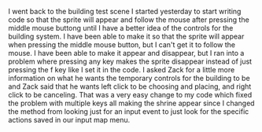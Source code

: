 I went back to the building test scene I started yesterday to start writing code so that the sprite will appear and follow the mouse after pressing the middle mouse buttong until I have a better idea of the controls for the building system. I have been able to make it so that the sprite will appear when pressing the middle mouse button, but I can't get it to follow the mouse. I have been able to make it appear and disappear, but I ran into a problem where pressing any key makes the sprite disappear instead of just pressing the f key like I set it in the code. I asked Zack for a little more information on what he wants the temporary controls for the building to be and Zack said that he wants left click to be choosing and placing, and right click to be canceling. That was a very easy change to my code which fixed the problem with multiple keys all making the shrine appear since I changed the method from looking just for an input event to just look for the specific actions saved in our input map menu. 
